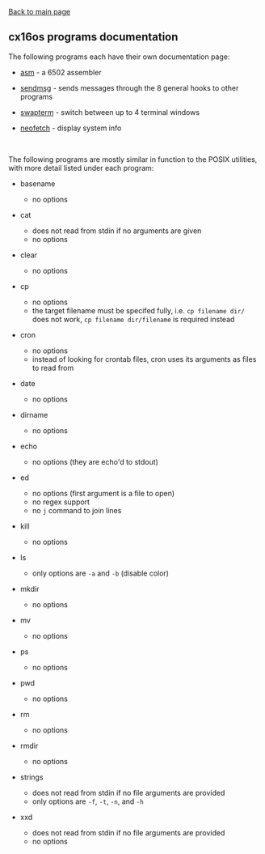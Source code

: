 [Back to main page](/docs/)

## cx16os programs documentation

The following programs each have their own documentation page:

- [asm](asm.md) - a 6502 assembler

- [sendmsg](sendmsg.md) - sends messages through the 8 general hooks to other programs

- [swapterm](swapterm.md) - switch between up to 4 terminal windows

- [neofetch](neofetch.md) - display system info

<br />

The following programs are mostly similar in function to the POSIX utilities, with more detail listed under each program:
- basename
  - no options

- cat
  - does not read from stdin if no arguments are given
  - no options

- clear
  - no options

- cp
  - no options
  - the target filename must be specifed fully, i.e. `cp filename dir/` does not work, `cp filename dir/filename` is required instead

- cron
  - no options
  - instead of looking for crontab files, cron uses its arguments as files to read from

- date
  - no options

- dirname
  - no options

- echo
  - no options (they are echo'd to stdout)

- ed
  - no options (first argument is a file to open)
  - no regex support
  - no `j` command to join lines 

- kill
  - no options

- ls
  - only options are `-a` and `-b` (disable color)

- mkdir
  - no options

- mv
  - no options

- ps
  - no options

- pwd
  - no options

- rm
  - no options

- rmdir
  - no options

- strings
  - does not read from stdin if no file arguments are provided
  - only options are `-f`, `-t`, `-n`, and `-h`

- xxd
  - does not read from stdin if no file arguments are provided
  - no options
